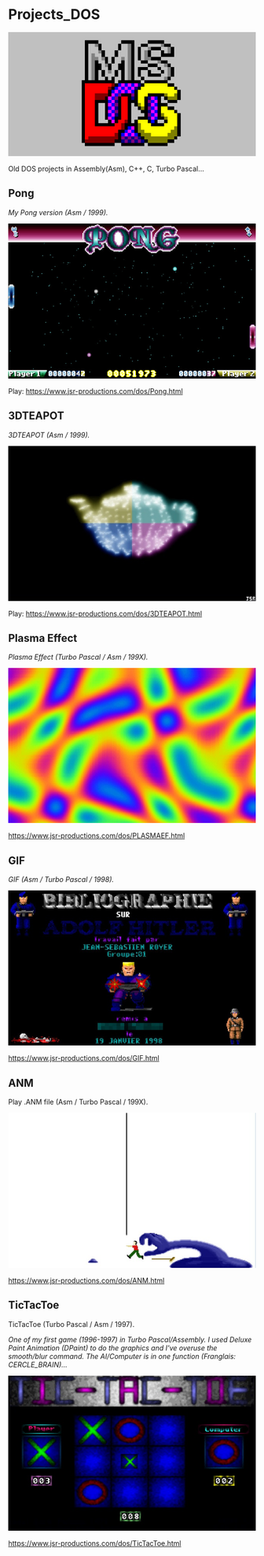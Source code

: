 # Projects_DOS

![Logo](/logo.jpg)

Old DOS projects in Assembly(Asm), C++, C, Turbo Pascal...


## Pong

*My Pong version (Asm / 1999).*

![Screenshot0](/Pong/Screenshots/screenshot0.jpg)

Play: https://www.jsr-productions.com/dos/Pong.html


## 3DTEAPOT

*3DTEAPOT (Asm / 1999).*

![Screenshot0](/3DTEAPOT/Screenshots/screenshot0.jpg)

Play: https://www.jsr-productions.com/dos/3DTEAPOT.html


## Plasma Effect

*Plasma Effect (Turbo Pascal / Asm / 199X).*

![Screenshot0](/PlasmaEffect/Screenshots/screenshot0.jpg)

https://www.jsr-productions.com/dos/PLASMAEF.html


## GIF

*GIF (Asm / Turbo Pascal / 1998).*

![Screenshot0](/GIF/Screenshots/screenshot0.jpg)

https://www.jsr-productions.com/dos/GIF.html


## ANM

Play .ANM file (Asm / Turbo Pascal / 199X).

![Screenshot0](/ANM/Screenshots/screenshot0.jpg)

https://www.jsr-productions.com/dos/ANM.html


## TicTacToe

TicTacToe (Turbo Pascal / Asm / 1997).

*One of my first game (1996-1997) in Turbo Pascal/Assembly. I used Deluxe Paint Animation (DPaint) to do the graphics and I've overuse the smooth/blur command.
The AI/Computer is in one function (Franglais: CERCLE_BRAIN)...*

![Screenshot0](/TicTacToe/Screenshots/screenshot0.jpg)

https://www.jsr-productions.com/dos/TicTacToe.html
